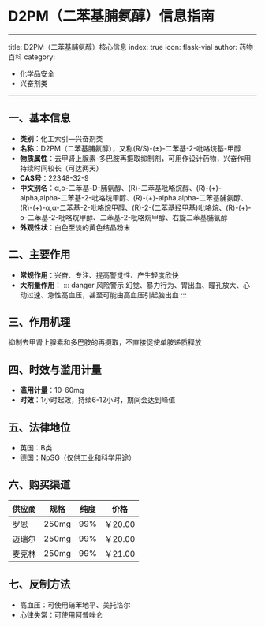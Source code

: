 # D2PM（二苯基脯氨醇）信息指南
---
title: D2PM（二苯基脯氨醇）核心信息
index: true
icon: flask-vial
author: 药物百科
category:
  - 化学品安全
  - 兴奋剂类
---

## 一、基本信息
- **类别**：化工索引—兴奋剂类
- **名称**：D2PM（二苯基脯氨醇），又称(R/S)-(±)-二苯基-2-吡咯烷基-甲醇
- **物质属性**：去甲肾上腺素-多巴胺再摄取抑制剂，可用作设计药物，兴奋作用持续时间较长（可达两天）
- **CAS号**：22348-32-9
- **中文别名**：α,α-二苯基-D-脯氨醇、(R)-二苯基吡咯烷醇、(R)-(+)-alpha,alpha-二苯基-2-吡咯烷甲醇、(R)-(+)-alpha,alpha-二苯基脯氨醇、(R)-(+)-α,α-二苯基-2-吡咯烷甲醇、(R)-2-(二苯基羟甲基)吡咯烷、(R)-(+)-α-二苯基-2-吡咯烷甲醇、二苯基-2-吡咯烷甲醇、右旋二苯基脯氨醇
- **外观性状**：白色至淡的黄色结晶粉末


## 二、主要作用
- **常规作用**：兴奋、专注、提高警觉性、产生轻度欣快
- **大剂量作用**：
  ::: danger 风险警示
  幻觉、暴力行为、胃出血、瞳孔放大、心动过速、急性高血压，甚至可能由高血压引起脑出血
  :::


## 三、作用机理
抑制去甲肾上腺素和多巴胺的再摄取，不直接促使单胺递质释放


## 四、时效与滥用计量
- **滥用计量**：10-60mg
- **时效**：1小时起效，持续6-12小时，期间会达到峰值


## 五、法律地位
- 英国：B类
- 德国：NpSG（仅供工业和科学用途）


## 六、购买渠道
| 供应商   | 规格    | 纯度  | 价格    |
|----------|---------|-------|---------|
| 罗恩     | 250mg   | 99%   | ￥20.00 |
| 迈瑞尔   | 250mg   | 99%   | ￥20.00 |
| 麦克林   | 250mg   | 99%   | ￥21.00 |


## 七、反制方法
- 高血压：可使用硝苯地平、美托洛尔
- 心律失常：可使用阿普唑仑